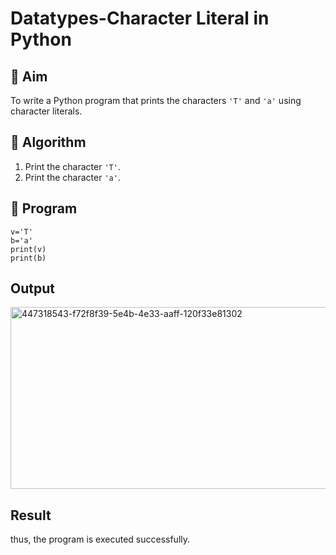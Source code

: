 # Datatypes-Character Literal in Python

## 🎯 Aim
To write a Python program that prints the characters `'T'` and `'a'` using character literals.

## 🧠 Algorithm
1. Print the character `'T'`.
2. Print the character `'a'`.

## 🧾 Program
```
v='T'
b='a'
print(v)
print(b)
```
## Output
<img width="557" height="291" alt="447318543-f72f8f39-5e4b-4e33-aaff-120f33e81302" src="https://github.com/user-attachments/assets/414fe6b7-a3f9-4c3f-ba56-35650e3cfa8b" />

## Result
thus, the program is executed successfully.
